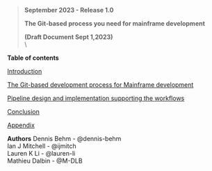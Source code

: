 >**September 2023 - Release 1.0**
>
>**The Git-based process you need for mainframe development**
>
>**(Draft Document Sept 1,2023)**
\
\


**Table of contents**

[Introduction](introduction.md#introduction)

[The Git-based development process for Mainframe development](the-git-based-development-process-for-mainframe-development.md#the-git-based-development-process-for-mainframe-development)

[Pipeline design and implementation supporting the workflows](pipeline-design-and-implementation-supporting-the-workflows.md#pipeline-design-and-implementation-supporting-the-workflows)

[Conclusion](conclusion.md#conclusion)

[Appendix](appendix.md#appendix)


**Authors**
Dennis Behm - @dennis-behm  
Ian J Mitchell - @ijmitch  
Lauren K Li - @lauren-li  
Mathieu Dalbin - @M-DLB


